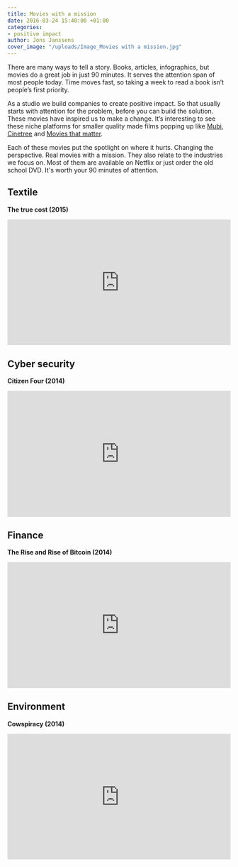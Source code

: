 ```yaml
---
title: Movies with a mission
date: 2016-03-24 15:40:00 +01:00
categories:
- positive impact
author: Jons Janssens
cover_image: "/uploads/Image_Movies with a mission.jpg"
---
```


There are many ways to tell a story. Books, articles, infographics, but movies do a great job in just 90 minutes. It serves the attention span of most people today. Time moves fast, so taking a week to read a book isn’t people’s first priority.

As a studio we build companies to create positive impact. So that usually starts with attention for the problem, before you can build the solution. These movies have inspired us to make a change. It’s interesting to see these niche platforms for smaller quality made films popping up like [Mubi](https://mubi.com), [Cinetree](http://cinetree.nl) and [Movies that matter](http://www.moviesthatmatter.nl).

Each of these movies put the spotlight on where it hurts. Changing the perspective. Real movies with a mission. They also relate to the industries we focus on. Most of them are available on Netflix or just order the old school DVD. It's worth your 90 minutes of attention.

## Textile
**The true cost (2015)**

<style>.embed-container { position: relative; padding-bottom: 56.25%; height: 0; overflow: hidden; max-width: 100%; } .embed-container iframe, .embed-container object, .embed-container embed { position: absolute; top: 0; left: 0; width: 100%; height: 100%; }</style><div class='embed-container'><iframe src='https://www.youtube.com/embed/NDx711ibD1M' frameborder='0' allowfullscreen></iframe></div>

## Cyber security
**Citizen Four (2014)**

<style>.embed-container { position: relative; padding-bottom: 56.25%; height: 0; overflow: hidden; max-width: 100%; } .embed-container iframe, .embed-container object, .embed-container embed { position: absolute; top: 0; left: 0; width: 100%; height: 100%; }</style><div class='embed-container'><iframe src='https://www.youtube.com/embed/XiGwAvd5mvM' frameborder='0' allowfullscreen></iframe></div>

## Finance
**The Rise and Rise of Bitcoin (2014)**

<style>.embed-container { position: relative; padding-bottom: 56.25%; height: 0; overflow: hidden; max-width: 100%; } .embed-container iframe, .embed-container object, .embed-container embed { position: absolute; top: 0; left: 0; width: 100%; height: 100%; }</style><div class='embed-container'><iframe src='https://www.youtube.com/embed/gcwnpvODd-8' frameborder='0' allowfullscreen></iframe></div>

## Environment
**Cowspiracy (2014)**

<style>.embed-container { position: relative; padding-bottom: 56.25%; height: 0; overflow: hidden; max-width: 100%; } .embed-container iframe, .embed-container object, .embed-container embed { position: absolute; top: 0; left: 0; width: 100%; height: 100%; }</style><div class='embed-container'><iframe src='https://www.youtube.com/embed/nV04zyfLyN4' frameborder='0' allowfullscreen></iframe></div>